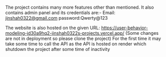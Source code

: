 The project contains many more features other than mentioned.
It also contains admin panel and its credentials are:-
Email: jinshah0322@gmail.com
password:Qwerty@123

The website is also hosted on the given URL: https://user-behavior-modeling-jd30a9hq2-jinshah0322s-projects.vercel.app/ (Some changes are not in deployment so please clone the project)
For the first time it may take some time to call the API as the API is hosted on render which shutdown the project after some time of inactivity
